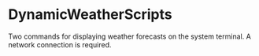 # DynamicWeatherScripts
Two commands for displaying weather forecasts on the system terminal. A network connection is required.
